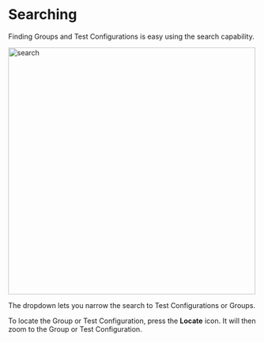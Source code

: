 # Searching
Finding Groups and Test Configurations is easy using the search capability.

<img src="search.png" width="500" alt="search"/>

The dropdown lets you narrow the search to Test Configurations or Groups.

To locate the Group or Test Configuration, press the **Locate** icon. It will then zoom to the Group or Test Configuration.
